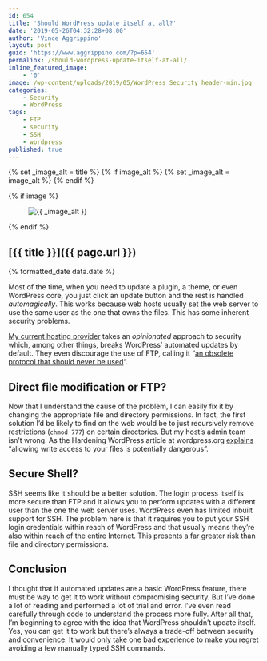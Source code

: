 ```yaml
---
id: 654
title: 'Should WordPress update itself at all?'
date: '2019-05-26T04:32:28+08:00'
author: 'Vince Aggrippino'
layout: post
guid: 'https://www.aggrippino.com/?p=654'
permalink: /should-wordpress-update-itself-at-all/
inline_featured_image:
    - '0'
image: /wp-content/uploads/2019/05/WordPress_Security_header-min.jpg
categories:
    - Security
    - WordPress
tags:
    - FTP
    - security
    - SSH
    - wordpress
published: true
---
```


{% set _image_alt = title %}
{% if image_alt %}
    {% set _image_alt = image_alt %}
{% endif %}

{% if image %}
    <figure class="post__image">
        <img src="{{ image }}" alt="{{ _image_alt }}">
    </figure>
{% endif %}

## [{{ title }}]({{ page.url }})

<p class="post__date">{% formatted_date data.date %}</p>

Most of the time, when you need to update a plugin, a theme, or even WordPress core, you just click an update button and the rest is handled *automagically*. This works because web hosts usually set the web server to use the same user as the one that owns the files. This has some inherent security problems.

[My current hosting provider](https://www.nearlyfreespeech.net/) takes an *opinionated* approach to security which, among other things, breaks WordPress’ automated updates by default. They even discourage the use of FTP, calling it “[an obsolete protocol that should never be used](https://members.nearlyfreespeech.net/forums/viewtopic.php?t=10232&highlight=wordpress+ftp#50031)“.

## Direct file modification or FTP?

Now that I understand the cause of the problem, I can easily fix it by changing the appropriate file and directory permissions. In fact, the first solution I’d be likely to find on the web would be to just recursively remove restrictions (`chmod 777`) on certain directories. But my host’s admin team isn’t wrong. As the Hardening WordPress article at wordpress.org [explains](https://wordpress.org/support/article/hardening-wordpress/#file-permissions) “allowing write access to your files is potentially dangerous”.

## Secure Shell?

SSH seems like it should be a better solution. The login process itself is more secure than FTP and it allows you to perform updates with a different user than the one the web server uses. WordPress even has limited inbuilt support for SSH. The problem here is that it requires you to put your SSH login credentials within reach of WordPress and that usually means they’re also within reach of the entire Internet. This presents a far greater risk than file and directory permissions.

## Conclusion

I thought that if automated updates are a basic WordPress feature, there must be way to get it to work without compromising security. But I’ve done a lot of reading and performed a lot of trial and error. I’ve even read carefully through code to understand the process more fully. After all that, I’m beginning to agree with the idea that WordPress shouldn’t update itself. Yes, you can get it to work but there’s always a trade-off between security and convenience. It would only take one bad experience to make you regret avoiding a few manually typed SSH commands.